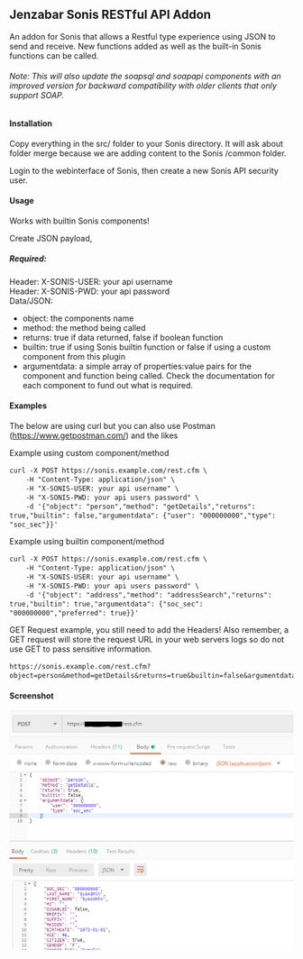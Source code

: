 ## Jenzabar Sonis RESTful API Addon
An addon for Sonis that allows a Restful type experience using JSON to send and receive. New functions added as well as the built-in Sonis functions can be called.

###### Note: This will also update the soapsql and soapapi components with an improved version for backward compatibility with older clients that only support SOAP.
#### Installation
Copy everything in the src/ folder to your Sonis directory. It will ask about folder merge because we are adding content to the Sonis /common folder.

Login to the webinterface of Sonis, then create a new Sonis API security user.

#### Usage
Works with builtin Sonis components!

Create JSON payload,

##### Required:  
Header: X-SONIS-USER: your api username  
Header: X-SONIS-PWD: your api password  
Data/JSON:
- object: the components name
- method: the method being called
- returns: true if data returned, false if boolean function
- builtin: true if using Sonis builtin function or false if using a custom component from this plugin
- argumentdata: a simple array of properties:value pairs for the component and function being called. Check the documentation for each component to fund out what is required.

#### Examples
The below are using curl but you can also use Postman (https://www.getpostman.com/) and the likes  

Example using custom component/method
````
curl -X POST https://sonis.example.com/rest.cfm \
    -H "Content-Type: application/json" \
    -H "X-SONIS-USER: your api username" \
    -H "X-SONIS-PWD: your api users password" \
    -d '{"object": "person","method": "getDetails","returns": true,"builtin": false,"argumentdata": {"user": "000000000","type": "soc_sec"}}'
````

Example using builtin component/method 
````
curl -X POST https://sonis.example.com/rest.cfm \
    -H "Content-Type: application/json" \
    -H "X-SONIS-USER: your api username" \
    -H "X-SONIS-PWD: your api users password" \
    -d '{"object": "address","method": "addressSearch","returns": true,"builtin": true,"argumentdata": {"soc_sec": "000000000","preferred": true}}'
````

GET Request example, you still need to add the Headers! Also remember, a GET request will store the request URL in your web servers logs so do not use GET to pass sensitive information.
````
https://sonis.example.com/rest.cfm?object=person&method=getDetails&returns=true&builtin=false&argumentdata=user=000000000;type=soc_sec
````

#### Screenshot
![Example Screenshot](sample.png?raw=true?v=1 "Example Screenshot")
